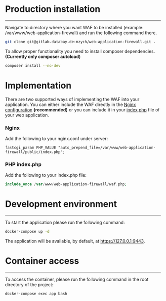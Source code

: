 # Production installation
___
Navigate to directory where you want WAF to be installed (example: /var/www/web-application-firewall) and run the following command there.
```bash
git clone git@gitlab.databay.de:mzych/web-application-firewall.git .
```

To allow proper functionality you need to install composer dependencies. <b>(Currently only composer autoload)</b>
```bash
composer install --no-dev
```

# Implementation
There are two supported ways of implementing the WAF into your application. You can either include the WAF directly in the [Nginx configuration](#Nginx) <b>(recommended)</b> or you can include it in your [index.php](#PHP-indexphp) file of your web application.

### Nginx
Add the following to your nginx.conf under server:
```
fastcgi_param PHP_VALUE "auto_prepend_file=/var/www/web-application-firewall/public/index.php";
```

### PHP index.php
Add the following to your index.php file:
```php
include_once /var/www/web-application-firewall/waf.php;
```

# Development environment
___
To start the application please run the following command:
```bash
docker-compose up -d
```
The application will be available, by default, at https://127.0.0.1:9443.

# Container access
___
To access the container, please run the following command in the root directory of the project:
```bash
docker-compose exec app bash
```
